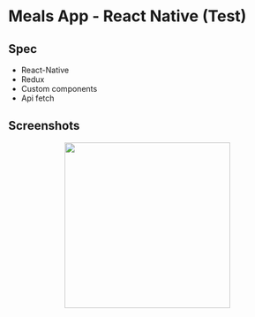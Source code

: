 # Meals App - React Native (Test)

## Spec
- React-Native
- Redux
- Custom components
- Api fetch

## Screenshots

<p align="center">
    <img src="https://github.com/shaikh7862/shaikh7862.github.io/blob/master/Images/WhatsApp%20Image%202020-09-15%20at%2012.43.11%20PM%20(4).jpeg" width="300">
</p>
